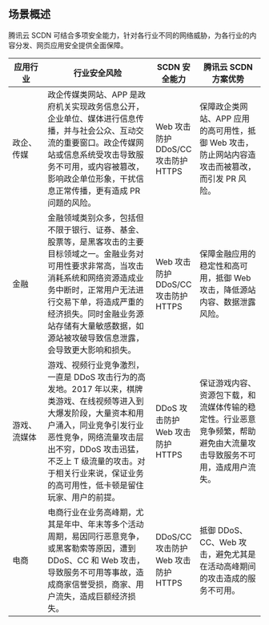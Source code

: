 ## 场景概述

腾讯云 SCDN 可结合多项安全能力，针对各行业不同的网络威胁，为各行业的内容分发、网页应用安全提供全面保障。

<table>
<thead>
<tr>
<th style="width:14%;font-weight: 700;text-align:center">应用行业</th>
<th style="font-weight: 700;text-align:center">行业安全风险</th>
<th style="width:17%;font-weight: 700;text-align:center">SCDN 安全能力</th>
<th style="font-weight: 700;text-align:center">腾讯云 SCDN 方案优势</th>
</tr>
</thead>
<tbody><tr>
<td>政企、传媒</td>
<td>政企传媒类网站、APP 是政府机关实现政务信息公开，企业单位、媒体进行信息传播，并与社会公众、互动交流的重要窗口。政企传媒网站或信息系统受攻击导致服务不可用，或内容被篡改，影响政企单位形象，干扰信息正常传播，更有造成 PR 问题的风险。</td>
<td>Web 攻击防护<br>DDoS/CC 攻击防护<br>HTTPS</td>
<td>保障政企类网站、APP 应用的高可用性，抵御 Web 攻击，防止网站内容造攻击而被篡改，而引发 PR 风险。</td>
</tr>
<tr>
<td>金融</td>
<td>金融领域类别众多，包括但不限于银行、证券、基金、股票等，是黑客攻击的主要目标领域之一。金融业务对可用性要求非常高，当攻击消耗系统和网络资源造成业务中断时，正常用户无法进行交易下单，将造成严重的经济损失。同时金融业务源站存储有大量敏感数据，如源站被攻破导致信息泄露，会导致更大影响和损失。</td>
<td>Web 攻击防护<br>DDoS/CC 攻击防护<br>HTTPS</td>
<td>保障金融应用的稳定性和高可用，抵御 Web 攻击，降低源站内容、数据泄露风险。</td>
</tr>
<tr>
<td>游戏、流媒体</td>
<td>游戏、视频行业竞争激烈，一直是 DDoS 攻击行为的高发地。2017 年以来，棋牌类游戏、在线视频等进入到大爆发阶段，大量资本和用户涌入，同业竞争引发行业恶性竞争，网络流量攻击层出不穷，DDoS 攻击迅猛，不乏上 T 级流量的攻击。对于相关行业来说，保证业务的高可用性，低卡顿是留住玩家、用户的前提。</td>
<td>DDoS 攻击防护<br>Web 攻击防护<br>HTTPS</td>
<td>保证游戏内容、资源包下载，和流媒体传输的稳定性。行业恶意竞争频繁，帮助避免由大流量攻击导致服务不可用，造成用户流失。</td>
</tr>
<tr>
<td>电商</td>
<td>电商行业在业务高峰期，尤其是年中、年末等多个活动周期，易因同行恶意竞争，或黑客勒索等原因，遭到 DDoS、CC 和 Web 攻击，导致服务不可用等事故，造成商家信誉受损，商家、用户流失，造成巨额经济损失。</td>
<td>DDoS/CC 攻击防护<br>Web 攻击防护<br>HTTPS</td>
<td>抵御 DDoS、CC、Web 攻击，避免尤其是在活动高峰期间的攻击造成的服务不可用。</td>
</tr>
</tbody></table>
